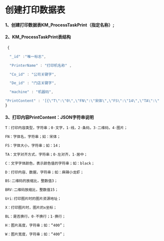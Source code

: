 # 创建打印数据表

#### 1、创建打印数据表KM\_ProcessTaskPrint（指定名称）;

#### 2、KM\_ProcessTaskPrint表结构

```js
 {

  "_id" :"唯一标志",

  "PrinterName" : "打印机名称" ,

  "Co_id" : "公司关键字",

  "De_id" : "门店关键字",

  "machine" : "机器码",

"PrintContent" : '[{\"T\":\"0\",\"FN\":\"宋体\",\"FS\":\"14\",\"TA\":\"0\",\"C\":\"black\",\"D\":\"107  13596203347 006 p1\"},{\"T\":\"1\",\"W\":\"280\",\"F\":\"black\"},{\"T\":\"0\",\"FN\":\"宋体\",\"FS\":\"18\",\"TA\":\"0\",\"C\":\"black\",\"D\":\"东北麻辣小龙虾 5\"},{\"T\":\"0\",\"FN\":\"宋体\",\"FS\":\"12\",\"TA\":\"0\",\"C\":\"black\",\"D\":\"10-11 08:56 无 后厨厨房加工区\"}]'
}
```

#### 3、打印内容PrintContent：JSON字符串说明

```js
T：打印内容类型，字符串；0-文字，1-线，2-条码，3-二维码，4-图片；

FN：字体名，字符串；如：宋体；

FS：字体大小，字符串；如：14；

TA：文字对齐方式，字符串；0-左对齐，1-居中；

C：文字字体颜色，表示颜色值的字符串；如：black；

D：打印内容、数据，字符串；如：麻辣小龙虾；

BS:二维码的放缩比，整数值3；

BRV:二维码放缩比，整数值15；

Uri:打印图片时的图片资源地址；

X：打印图片时，图片的x坐标；

BL：是否换行，0-不换行；1-换行；

H：图片高度，字符串；如：“400”；

W：图片宽度，字符串；如：“400”；
```



